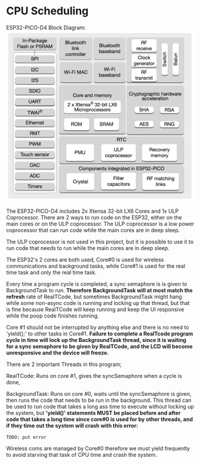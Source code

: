 # CPU Scheduling

ESP32-PICO-D4 Block Diagram:
![](esp32_pico_d4_block_diagram.png)

The ESP32-PICO-D4 includes 2x Xtensa 32-bit LX6 Cores and 1x ULP Coprocessor. There are 2 ways to run code on the ESP32, either on the main cores or on the ULP coprocessor. The ULP coprocessor is a low power coprocessor that can run code while the main cores are in deep sleep. 

The ULP coprocessor is not used in this project, but it is possible to use it to run code that needs to run while the main cores are in deep sleep.

The ESP32's 2 cores are both used, Core#0 is used for wireless communications and background tasks, while Core#1 is used for the real time task and only the real time task. 

Every time a program cycle is completed, a sync semaphore is is given to BackgroundTask to run. **Therefore BackgroundTask will at most match the refresh** rate of RealTCode, but sometimes BackgroundTask might hang while some non-async code is running and locking up that thread, but that is fine because RealTCode will keep running and keep the UI responsive while the poop code finishes running. 

Core #1 should not be interrupted by anything else and there is no need to 'yield();' to other tasks in Core#1. **Failure to complete a RealTcode program cycle in time will lock up the BackgroundTask thread, since it is waiting for a sync semaphore to be given by RealTCode, and the LCD will become unresponsive and the device will freeze.**



There are 2 important Threads in this program;

RealTCode: Runs on core #1, gives the syncSemaphore when a cycle is done, 

BackgroundTask: Runs on core #0, waits until the syncSemaphore is given, then runs the code that needs to be run in the background. This thread can be used to run code that takes a long ass time to execute without locking up the system, but **'yield()' statements MUST be placed before and after code that takes a long time since core#0 is used for by other threads, and if they time out the system will crash with this error:**
```
TODO: put error
```
Wireless coms are managed by Core#0 therefore we must yield frequently to avoid starving that task of CPU time and crash the system. 


